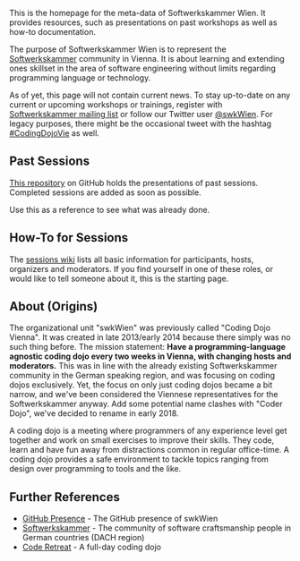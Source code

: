 This is the homepage for the meta-data of Softwerkskammer Wien. It provides resources, such as presentations on past workshops as well as how-to documentation.

The purpose of Softwerkskammer Wien is to represent the [Softwerkskammer](https://www.softwerkskammer.org/) community in Vienna. It is about learning and extending ones skillset in the area of software engineering without limits regarding programming language or technology.

As of yet, this page will not contain current news. To stay up-to-date on any current or upcoming workshops or trainings, register with [Softwerkskammer  mailing list](http://www.softwerkskammer.org/groups/wien) or follow our Twitter user [@swkWien](https://twitter.com/swkWien). For legacy purposes, there might be the occasional tweet with the hashtag [#CodingDojoVie](http://twitter.com/#CodingDojoVie) as well.

## Past Sessions
[This repository](https://github.com/swkWien/sessions) on GitHub holds the presentations of past sessions. Completed sessions are added as soon as possible.

Use this as a reference to see what was already done.

## How-To for Sessions
The [sessions wiki](https://github.com/swkWien/sessions/wiki) lists all basic information for participants, hosts, organizers and moderators. If you find yourself in one of these roles, or would like to tell someone about it, this is the starting page.

## About (Origins)
The organizational unit "swkWien" was previously called "Coding Dojo Vienna". It was created in late 2013/early 2014 because there simply was no such thing before. The mission statement: **Have a programming-language agnostic coding dojo every two weeks in Vienna, with changing hosts and moderators.** This was in line with the already existing Softwerkskammer community in the German speaking region, and was focusing on coding dojos exclusively. Yet, the focus on only just coding dojos became a bit narrow, and we've been considered the Viennese representatives for the Softwerkskammer anyway. Add some potential name clashes with "Coder Dojo", we've decided to rename in early 2018.

A coding dojo is a meeting where programmers of any experience level get together and work on small exercises to improve their skills. They code, learn and have fun away from distractions common in regular office-time. A coding dojo provides a safe environment to tackle topics ranging from design over programming to tools and the like.

## Further References
* [GitHub Presence](https://github.com/swkWien) - The GitHub presence of swkWien
* [Softwerkskammer](https://www.softwerkskammer.org/) - The community of software craftsmanship people in German countries (DACH region)
* [Code Retreat](http://coderetreat.org/) - A full-day coding dojo
